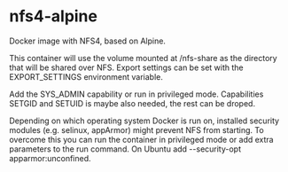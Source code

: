 # nfs4-alpine
Docker image with NFS4, based on Alpine.

This container will use the volume mounted at /nfs-share as the directory that will be shared over NFS. Export settings can be set with the EXPORT_SETTINGS environment variable.

Add the SYS_ADMIN capability or run in privileged mode. Capabilities SETGID and SETUID is maybe also needed, the rest can be droped.

Depending on which operating system Docker is run on, installed security modules (e.g. selinux, appArmor) might prevent NFS from starting. To overcome this you can run the container in privileged mode or add extra parameters to the run command. On Ubuntu add --security-opt apparmor:unconfined. 

